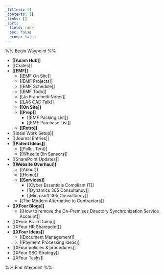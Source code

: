 ```yaml
---
_filters: []
_contexts: []
_links: []
_sort:
  field: rank
  asc: false
  group: false
---
```

%% Begin Waypoint %%
- **[[Adam Hub]]**
- [[Crates]]
- **[[EMF]]**
	- [[EMF On Site]]
	- [[EMF Projects]]
	- [[EMF Schedule]]
	- [[EMF Todo]]
	- [[Jo Franchetti Notes]]
	- [[LAS CAD Talk]]
	- **[[On Site]]**
	- **[[Prep]]**
		- [[EMF Packing List]]
		- [[EMF Purchase List]]
	- **[[Retro]]**
- [[Ideal Work Setup]]
- [[Journal Entries]]
- **[[Patent Ideas]]**
	- [[Pallet Tent]]
	- [[Wheelie Bin Sensors]]
- [[SharePoint Updates]]
- **[[Website Overhaul]]**
	- [[About]]
	- [[Home]]
	- **[[Services]]**
		- [[Cyber Essentials Compliant IT]]
		- [[Dynamics 365 Consultancy]]
		- [[Microsoft 365 Consultancy]]
	- [[The Modern Alternative to Contractors]]
- **[[XFour Blogs]]**
	- [[How to remove the On-Premises Directory Synchronization Service Account]]
- [[XFour Brain Dump]]
- [[XFour HR Sharepoint]]
- **[[XFour Ideas]]**
	- [[Document Management]]
	- [[Payment Processing Ideas]]
- [[XFour policies & procedures]]
- [[XFour SSO Strategy]]
- [[XFour Tasks]]

%% End Waypoint %%